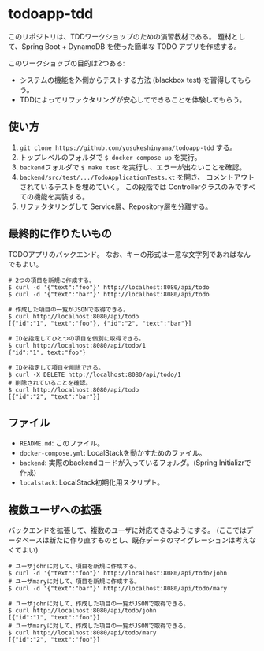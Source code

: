 # todoapp-tdd

このリポジトリは、TDDワークショップのための演習教材である。
題材として、Spring Boot + DynamoDB を使った簡単な TODO アプリを作成する。

このワークショップの目的は2つある:

- システムの機能を外側からテストする方法 (blackbox test) を習得してもらう。
- TDDによってリファクタリングが安心してできることを体験してもらう。

## 使い方

1. `git clone https://github.com/yusukeshinyama/todoapp-tdd` する。
2. トップレベルのフォルダで `$ docker compose up` を実行。
3. `backend`フォルダで `$ make test` を実行し、エラーが出ないことを確認。
4. `backend/src/test/.../TodoApplicationTests.kt` を開き、
   コメントアウトされているテストを埋めていく。
   この段階では Controllerクラスのみですべての機能を実装する。
5. リファクタリングして Service層、Repository層を分離する。

## 最終的に作りたいもの

TODOアプリのバックエンド。
なお、キーの形式は一意な文字列であればなんでもよい。

```shell
# 2つの項目を新規に作成する。
$ curl -d '{"text":"foo"}' http://localhost:8080/api/todo
$ curl -d '{"text":"bar"}' http://localhost:8080/api/todo

# 作成した項目の一覧がJSONで取得できる。
$ curl http://localhost:8080/api/todo
[{"id":"1", "text":"foo"}, {"id":"2", "text":"bar"}]

# IDを指定してひとつの項目を個別に取得できる。
$ curl http://localhost:8080/api/todo/1
{"id":"1", text:"foo"}

# IDを指定して項目を削除できる。
$ curl -X DELETE http://localhost:8080/api/todo/1
# 削除されていることを確認。
$ curl http://localhost:8080/api/todo
[{"id":"2", "text":"bar"}]
```

## ファイル

- `README.md`: このファイル。
- `docker-compose.yml`: LocalStackを動かすためのファイル。
- `backend`: 実際のbackendコードが入っているフォルダ。(Spring Initializrで作成)
- `localstack`: LocalStack初期化用スクリプト。

## 複数ユーザへの拡張

バックエンドを拡張して、複数のユーザに対応できるようにする。
(ここではデータベースは新たに作り直すものとし、既存データのマイグレーションは考えなくてよい)

```shell
# ユーザjohnに対して、項目を新規に作成する。
$ curl -d '{"text":"foo"}' http://localhost:8080/api/todo/john
# ユーザmaryに対して、項目を新規に作成する。
$ curl -d '{"text":"bar"}' http://localhost:8080/api/todo/mary

# ユーザjohnに対して、作成した項目の一覧がJSONで取得できる。
$ curl http://localhost:8080/api/todo/john
[{"id":"1", "text":"foo"}]
# ユーザmaryに対して、作成した項目の一覧がJSONで取得できる。
$ curl http://localhost:8080/api/todo/mary
[{"id":"2", "text":"foo"}]
```
